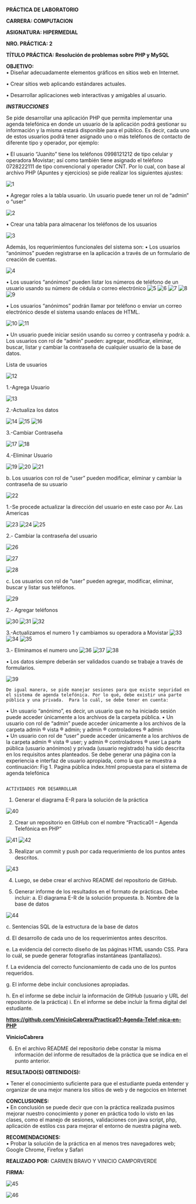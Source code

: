 
**PRÁCTICA DE LABORATORIO**
 
 
**CARRERA: COMPUTACION**

**ASIGNATURA: HIPERMEDIAL**

**NRO. PRÁCTICA: 	2**

**TÍTULO PRÁCTICA: Resolución de problemas sobre PHP y MySQL** 
 
**OBJETIVO:**  
•	Diseñar adecuadamente elementos gráficos en sitios web en Internet. 

•	Crear sitios web aplicando estándares actuales. 

•	Desarrollar aplicaciones web interactivas y amigables al usuario. 

***INSTRUCCIONES***  
                                                                              
                                                                              
Se pide desarrollar una aplicación PHP que permita implementar una agenda telefónica en donde un usuario de la aplicación podrá gestionar su información y la misma estará disponible para el público. Es decir, cada uno de estos usuarios podrá tener asignado uno o más teléfonos de contacto de diferente tipo y operador, por ejemplo: 

•	El usuario “Juanito” tiene los teléfonos 0998121212 de tipo celular y operadora Movistar; así como también tiene asignado el teléfono 0728222111 de tipo convencional y operador CNT. 
Por lo cual, con base al archivo PHP (Apuntes y ejercicios) se pide realizar los siguientes ajustes: 

![1](https://user-images.githubusercontent.com/49033767/119548275-a7cf8200-bd5b-11eb-858d-aa1a9db7dc4f.png)

• Agregar roles a la tabla usuario. Un usuario puede tener un rol de “admin” o “user”

 ![2](https://user-images.githubusercontent.com/49033767/119548379-c9c90480-bd5b-11eb-890e-660d848a164b.png)

•	Crear una tabla para almacenar los teléfonos de los usuarios 

 ![3](https://user-images.githubusercontent.com/49033767/119548380-ca619b00-bd5b-11eb-87e0-86ac16378116.png)
 
Además, los requerimientos funcionales del sistema son: 
•	Los usuarios “anónimos” pueden registrarse en la aplicación a través de un formulario de creación de cuentas. 

 ![4](https://user-images.githubusercontent.com/49033767/119548382-ca619b00-bd5b-11eb-9075-769c95701842.png)

•	Los usuarios “anónimos”  pueden listar los números de teléfono de un usuario usando su número de cédula o correo electrónico 
 ![5](https://user-images.githubusercontent.com/49033767/119548384-cafa3180-bd5b-11eb-94f7-5ce78c01c45d.png)
![6](https://user-images.githubusercontent.com/49033767/119548386-cafa3180-bd5b-11eb-9f31-1e7da7449704.png)
![7](https://user-images.githubusercontent.com/49033767/119548388-cb92c800-bd5b-11eb-95af-cb2b959257c2.png)
![8](https://user-images.githubusercontent.com/49033767/119548390-cb92c800-bd5b-11eb-842c-3e2e32807941.png)
![9](https://user-images.githubusercontent.com/49033767/119548393-cc2b5e80-bd5b-11eb-9a37-d02f2dab4c95.png)
 
•	Los usuarios “anónimos” podrán llamar por teléfono o enviar un correo electrónico desde el sistema usando enlaces de HTML. 
 
 ![10](https://user-images.githubusercontent.com/49033767/119548396-ccc3f500-bd5b-11eb-8993-78419c15f1e1.png)
![11](https://user-images.githubusercontent.com/49033767/119548398-ccc3f500-bd5b-11eb-83ea-7c47c9ba1fd5.png)
 
•	Un usuario puede iniciar sesión usando su correo y contraseña y podrá: 
a.	Los usuarios con rol de “admin” pueden: agregar, modificar, eliminar, buscar, listar  y cambiar la contraseña de cualquier usuario de la base de datos. 

Lista de usuarios

 ![12](https://user-images.githubusercontent.com/49033767/119548400-cd5c8b80-bd5b-11eb-9643-47db793de9be.png)


1.-Agrega Usuario

 ![13](https://user-images.githubusercontent.com/49033767/119548402-cdf52200-bd5b-11eb-9c5b-1caaaba4d05f.png)
 
2.-Actualiza los datos
 
 ![14](https://user-images.githubusercontent.com/49033767/119548409-cdf52200-bd5b-11eb-8ede-8b145a0cb271.png)
![15](https://user-images.githubusercontent.com/49033767/119548410-ce8db880-bd5b-11eb-8190-0354521153e3.png)
![16](https://user-images.githubusercontent.com/49033767/119548412-ce8db880-bd5b-11eb-9da2-be1665ba38dd.png)
 
3.-Cambiar Contraseña

 ![17](https://user-images.githubusercontent.com/49033767/119548414-cf264f00-bd5b-11eb-9bd0-0df8edcdad02.png)
![18](https://user-images.githubusercontent.com/49033767/119548419-cf264f00-bd5b-11eb-98bf-b99e556f7b16.png)
 
4.-Eliminar Usuario
 
 ![19](https://user-images.githubusercontent.com/49033767/119548420-cf264f00-bd5b-11eb-9a53-549be3111d1a.png)
![20](https://user-images.githubusercontent.com/49033767/119548422-cfbee580-bd5b-11eb-8cc1-d08958f5d7f8.png)
![21](https://user-images.githubusercontent.com/49033767/119548425-cfbee580-bd5b-11eb-9371-6dfcac831e36.png)
 
 
b.	Los usuarios con rol de “user” pueden modificar, eliminar y cambiar la contraseña de su usuario

  ![22](https://user-images.githubusercontent.com/49033767/119548426-d0577c00-bd5b-11eb-8322-3a531c76b8ff.png)

1.-Se procede actualizar la dirección del usuario en este caso por Av. Las Americas
 
 ![23](https://user-images.githubusercontent.com/49033767/119548427-d0577c00-bd5b-11eb-9b45-0bf8fe6f41ae.png)
![24](https://user-images.githubusercontent.com/49033767/119548429-d0f01280-bd5b-11eb-8334-f49c94ba238f.png)
![25](https://user-images.githubusercontent.com/49033767/119548431-d0f01280-bd5b-11eb-8d40-4143a6ad1f46.png)
 

2.- Cambiar la contraseña del usuario

![26](https://user-images.githubusercontent.com/49033767/119548494-e2d1b580-bd5b-11eb-8a3f-3ad00d9c4ecc.png)
 
![27](https://user-images.githubusercontent.com/49033767/119548496-e36a4c00-bd5b-11eb-9c59-230db9875fa7.png)

![28](https://user-images.githubusercontent.com/49033767/119548497-e402e280-bd5b-11eb-8627-b494794ea821.png)

 
 
c.	Los usuarios con rol de “user” pueden agregar, modificar, eliminar, buscar y listar sus teléfonos. 

 ![29](https://user-images.githubusercontent.com/49033767/119548498-e402e280-bd5b-11eb-92d2-f9d13df3a3b8.png)

2.- Agregar teléfonos
 
 ![30](https://user-images.githubusercontent.com/49033767/119548501-e49b7900-bd5b-11eb-8412-44f9760cb34d.png)
![31](https://user-images.githubusercontent.com/49033767/119548505-e5340f80-bd5b-11eb-9059-8f7056663680.png)
![32](https://user-images.githubusercontent.com/49033767/119548507-e5340f80-bd5b-11eb-82bf-1a71973b106e.png)

 
 
 
3.-Actualizamos el numero 1 y cambiamos su operadora a Movistar
 ![33](https://user-images.githubusercontent.com/49033767/119548509-e5cca600-bd5b-11eb-8c4c-62483bcbeff6.png)
 ![34](https://user-images.githubusercontent.com/49033767/119548510-e5cca600-bd5b-11eb-959a-239f4a2946e8.png)
![35](https://user-images.githubusercontent.com/49033767/119548513-e6653c80-bd5b-11eb-8a02-f8475138d4f4.png)

  
3.- Eliminamos el numero uno
 ![36](https://user-images.githubusercontent.com/49033767/119548514-e6653c80-bd5b-11eb-9b6a-c99fc2d9ff73.png)
 ![37](https://user-images.githubusercontent.com/49033767/119548515-e6fdd300-bd5b-11eb-82fe-07c47978790c.png)
![38](https://user-images.githubusercontent.com/49033767/119548517-e6fdd300-bd5b-11eb-9e40-1d1e353cded8.png)

 
 
•	Los datos siempre deberán ser validados cuando se trabaje a través de formularios. 
 
![39](https://user-images.githubusercontent.com/49033767/119548519-e6fdd300-bd5b-11eb-81ae-2817987b0eff.png)
 
	De igual manera, se pide manejar sesiones para que existe seguridad en el sistema de agenda telefónica. Por lo qué, debe existir una parte pública y una privada.  Para lo cuál, se debe tener en cuenta: 
•	Un usuario “anónimo”, es decir, un usuario que no ha iniciado sesión puede acceder únicamente a los archivos de la carpeta pública. 
•	Un usuario con rol de “admin” puede acceder únicamente a los archivos de la carpeta admin ® vista ® admin; y admin ® controladores ® admin  
•	Un usuario con rol de “user” puede acceder únicamente a los archivos de la carpeta admin ® vista ® user; y admin ® controladores ® user 
La parte pública (usuario anónimos) y privada (usuario registrado) ha sido descrita en los requisitos antes planteados. Se debe generar una página con la experiencia e interfaz de usuario apropiada, como la que se muestra a continuación: 
Fig 1. Pagina pública index.html propuesta para el sistema de agenda telefónica  	

                                                                                ACTIVIDADES POR DESARROLLAR  

1. 	Generar el diagrama E-R para la solución de la práctica 

 ![40](https://user-images.githubusercontent.com/49033767/119548520-e7966980-bd5b-11eb-9802-36e3a81df608.png)


2. Crear un repositorio en GitHub con el nombre “Practica01 – Agenda Telefónica en PHP” 

![41](https://user-images.githubusercontent.com/49033767/119548521-e7966980-bd5b-11eb-9179-4169bb1b1f41.png)
![42](https://user-images.githubusercontent.com/49033767/119548522-e7966980-bd5b-11eb-9aed-25795f78f793.png)

 
 
3. Realizar un commit y push por cada requerimiento de los puntos antes descritos. 
 
![43](https://user-images.githubusercontent.com/49033767/119548523-e82f0000-bd5b-11eb-8c96-a76a97f79f09.png)

4. Luego, se debe crear el archivo README del repositorio de GitHub. 

5. Generar informe de los resultados en el formato de prácticas. Debe incluir: 
a.	El diagrama E-R de la solución propuesta. 
b.	Nombre de la base de datos 

 ![44](https://user-images.githubusercontent.com/49033767/119548524-e82f0000-bd5b-11eb-85b3-bea6f84ff69a.png)

c.	Sentencias SQL de la estructura de la base de datos 

d.	El desarrollo de cada uno de los requerimientos antes descritos.  

e.	La evidencia del correcto diseño de las páginas HTML usando CSS. Para lo cuál, se puede generar fotografías instantáneas (pantallazos).  

f.	La evidencia del correcto funcionamiento de cada uno de los puntos requeridos. 

g.	El informe debe incluir conclusiones apropiadas.  

h.	En el informe se debe incluir la información de GitHub (usuario y URL del repositorio de la práctica)  i. 	En el informe se debe incluir la firma digital del estudiante.

  **https://github.com/VinicioCabrera/Practica01-Agenda-Telef-nica-en-PHP**
  
  **VinicioCabrera**
  
6. En el archivo README del repositorio debe constar la misma información del informe de resultados de la práctica que se indica en el punto anterior. 
 
**RESULTADO(S) OBTENIDO(S):** 

• 	Tener el conocimiento suficiente para que el estudiante pueda entender y organizar de una mejor manera los sitios de web y de negocios en Internet 
 
**CONCLUSIONES:**  
• 	En conclusión se puede decir que con la práctica realizada pusimos mejorar nuestro conocimiento y poner en práctica todo lo visto en las clases, como el manejo de sesiones, validaciones con java script, php, aplicación de estilos css para mejorar el entorno de nuestra página web.
 
**RECOMENDACIONES:**  
	• 	Probar la solución de la práctica en al menos tres navegadores web; Google Chrome, Firefox y Safari
 
**REALIZADO POR:**  CARMEN BRAVO Y VINICIO CAMPORVERDE

**FIRMA:**

 ![45](https://user-images.githubusercontent.com/49033767/119548528-e82f0000-bd5b-11eb-9d7b-8d03078c04a3.png)
 
 ![46](https://user-images.githubusercontent.com/49033767/119566036-49f96500-bd70-11eb-8747-d4249ed734af.png)
 
